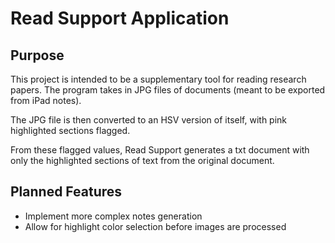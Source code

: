 # Read Support Application

## Purpose

This project is intended to be a supplementary tool for reading research papers. The program takes in JPG files of documents (meant to be exported from iPad notes).

The JPG file is then converted to an HSV version of itself, with pink highlighted sections flagged.

From these flagged values, Read Support generates a txt document with only the highlighted sections of text from the original document.

## Planned Features

- Implement more complex notes generation
- Allow for highlight color selection before images are processed
